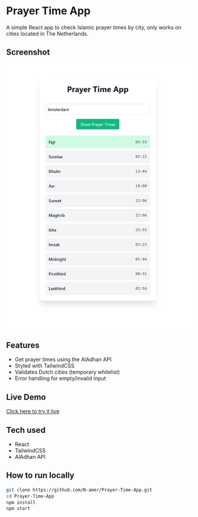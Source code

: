 #  Prayer Time App

A simple React app to check Islamic prayer times by city, only works on cities located in The Netherlands.

## Screenshot
 
![Application picture](image.png)

##  Features

- Get prayer times using the AlAdhan API
- Styled with TailwindCSS
- Validates Dutch cities (temporary whitelist)
- Error handling for empty/invalid input

##  Live Demo

 [Click here to try it live](https://prayer-time-app-ccyb.vercel.app/)

##  Tech used

- React
- TailwindCSS
- AlAdhan API

## How to run locally

```bash
git clone https://github.com/N-amer/Prayer-Time-App.git
cd Prayer-Time-App
npm install
npm start

